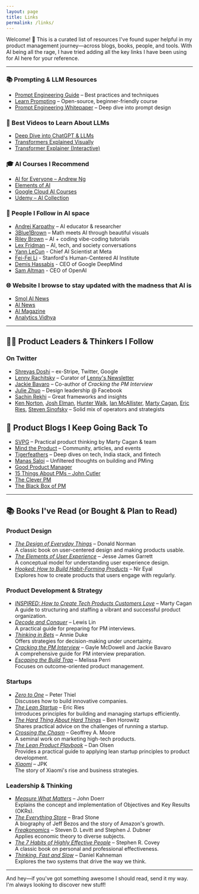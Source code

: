 ```yaml
---
layout: page
title: Links
permalink: /links/
---
```


Welcome! 👋  This is a curated list of resources I've found super helpful in my product management journey—across blogs, books, people, and tools. With AI being all the rage, I have tried adding all the key links I have been using for AI here for your reference.

---

### 📚 Prompting & LLM Resources
- [Prompt Engineering Guide](https://www.promptingguide.ai/) – Best practices and techniques
- [Learn Prompting](https://learnprompting.org/) – Open-source, beginner-friendly course
- [Prompt Engineering Whitepaper](https://www.innopreneur.io/wp-content/uploads/2025/04/22365_3_Prompt-Engineering_v7-1.pdf) – Deep dive into prompt design

### 🎥 Best Videos to Learn About LLMs
- [Deep Dive into ChatGPT & LLMs](https://www.youtube.com/watch?v=zjkBMFhNj_g)
- [Transformers Explained Visually](https://www.youtube.com/watch?v=4Bdc55j80l8)
- [Transformer Explainer (Interactive)](https://poloclub.github.io/transformer-explainer/)


### 🎓 AI Courses I Recommend
- [AI for Everyone – Andrew Ng](https://www.coursera.org/learn/ai-for-everyone)
- [Elements of AI](https://www.elementsofai.com/)
- [Google Cloud AI Courses](https://cloud.google.com/learn/training/machinelearning-ai)
- [Udemy – AI Collection](https://www.udemy.com/topic/artificial-intelligence/)

### 👥 People I Follow in AI space
- [Andrej Karpathy](https://x.com/karpathy) – AI educator & researcher
- [3Blue1Brown](https://x.com/3blue1brown) – Math meets AI through beautiful visuals
- [Riley Brown](https://x.com/rileybrown_ai) – AI + coding vibe-coding tutorials
- [Lex Fridman](https://x.com/lexfridman) – AI, tech, and society conversations
- [Yann LeCun](https://x.com/ylecun) - Chief AI Scientist at Meta
- [Fei-Fei Li](https://x.com/drfeifei) - Stanford's Human-Centered AI Institute
- [Demis Hassabis](https://x.com/demishassabis) - CEO of Google DeepMind
- [Sam Altman](https://x.com/sama) - CEO of OpenAI

### 🌐 Website I browse to stay updated with the madness that AI is
- [Smol AI News](https://news.smol.ai/)
- [AI News](https://www.artificialintelligence-news.com/)
- [AI Magazine](https://aimagazine.com/)
- [Analytics Vidhya](https://www.analyticsvidhya.com/blog/)

---

## 🧑‍💻 Product Leaders & Thinkers I Follow

### On Twitter
- [Shreyas Doshi](https://twitter.com/shreyas) – ex-Stripe, Twitter, Google
- [Lenny Rachitsky](https://twitter.com/lennysan) – Curator of [Lenny's Newsletter](https://www.lennysnewsletter.com/)
- [Jackie Bavaro](https://twitter.com/jackiebo) – Co-author of *Cracking the PM Interview*
- [Julie Zhuo](https://twitter.com/joulee) – Design leadership @ Facebook
- [Sachin Rekhi](https://twitter.com/sachinrekhi) – Great frameworks and insights
- [Ken Norton](https://twitter.com/kennethn), [Josh Elman](https://twitter.com/joshelman), [Hunter Walk](https://twitter.com/hunterwalk), [Ian McAllister](https://twitter.com/ianmcall), [Marty Cagan](https://twitter.com/cagan), [Eric Ries](https://twitter.com/ericries), [Steven Sinofsky](https://twitter.com/stevesi) – Solid mix of operators and strategists

## 📝 Product Blogs I Keep Going Back To

- [SVPG](http://svpg.com/articles/) – Practical product thinking by Marty Cagan & team
- [Mind the Product](http://www.mindtheproduct.com/) – Community, articles, and events
- [Tigerfeathers](https://tigerfeathers.substack.com/) – Deep dives on tech, India stack, and fintech
- [Manas Saloi](https://manassaloi.com/posts/) – Unfiltered thoughts on building and PMing
- [Good Product Manager](https://www.goodproductmanager.com/)
- [15 Things About PMs – John Cutler](https://medium.com/@johnpcutler/15-things-you-should-know-about-product-managers-f488513d246)
- [The Clever PM](http://thecleverpm.com/)
- [The Black Box of PM](https://blackboxofpm.com/)

---

## 📚 Books I've Read (or Bought & Plan to Read)

### Product Design
- [*The Design of Everyday Things*](https://www.goodreads.com/book/show/840.The_Design_of_Everyday_Things) – Donald Norman  
  A classic book on user-centered design and making products usable.
- [*The Elements of User Experience*](https://www.goodreads.com/book/show/234234.The_Elements_of_User_Experience) – Jesse James Garrett  
  A conceptual model for understanding user experience design.
- [*Hooked: How to Build Habit-Forming Products*](https://www.goodreads.com/book/show/22668729-hooked) – Nir Eyal  
  Explores how to create products that users engage with regularly.

### Product Development & Strategy
- [*INSPIRED: How to Create Tech Products Customers Love*](https://www.goodreads.com/book/show/35209589-inspired) – Marty Cagan  
  A guide to structuring and staffing a vibrant and successful product organization.
- [*Decode and Conquer*](https://www.goodreads.com/book/show/17836080-decode-and-conquer) – Lewis Lin  
  A practical guide for preparing for PM interviews.
- [*Thinking in Bets*](https://www.goodreads.com/book/show/35911248-thinking-in-bets) – Annie Duke  
  Offers strategies for decision-making under uncertainty.
- [*Cracking the PM Interview*](https://www.goodreads.com/book/show/18105804-cracking-the-pm-interview) – Gayle McDowell and Jackie Bavaro  
  A comprehensive guide for PM interview preparation.
- [*Escaping the Build Trap*](https://www.goodreads.com/book/show/40093900-escaping-the-build-trap) – Melissa Perri  
  Focuses on outcome-oriented product management.

### Startups
- [*Zero to One*](https://www.goodreads.com/book/show/18050143-zero-to-one) – Peter Thiel  
  Discusses how to build innovative companies.
- [*The Lean Startup*](https://www.goodreads.com/book/show/10127019-the-lean-startup) – Eric Ries  
  Introduces principles for building and managing startups efficiently.
- [*The Hard Thing About Hard Things*](https://www.goodreads.com/book/show/18176747-the-hard-thing-about-hard-things) – Ben Horowitz  
  Shares practical advice on the challenges of running a startup.
- [*Crossing the Chasm*](https://www.goodreads.com/book/show/61605.Crossing_the_Chasm) – Geoffrey A. Moore  
  A seminal work on marketing high-tech products.
- [*The Lean Product Playbook*](https://www.goodreads.com/book/show/25324558-the-lean-product-playbook) – Dan Olsen  
  Provides a practical guide to applying lean startup principles to product development.
- [*Xiaomi*](https://www.goodreads.com/book/show/25815191-xiaomi) – JPK  
  The story of Xiaomi's rise and business strategies.

### Leadership & Thinking
- [*Measure What Matters*](https://www.goodreads.com/book/show/39286674-measure-what-matters) – John Doerr  
  Explains the concept and implementation of Objectives and Key Results (OKRs).
- [*The Everything Store*](https://www.goodreads.com/book/show/17660462-the-everything-store) – Brad Stone  
  A biography of Jeff Bezos and the story of Amazon's growth.
- [*Freakonomics*](https://www.goodreads.com/book/show/1202.Freakonomics) – Steven D. Levitt and Stephen J. Dubner  
  Applies economic theory to diverse subjects.
- [*The 7 Habits of Highly Effective People*](https://www.goodreads.com/book/show/36072.The_7_Habits_of_Highly_Effective_People) – Stephen R. Covey  
  A classic book on personal and professional effectiveness.
- [*Thinking, Fast and Slow*](https://www.goodreads.com/book/show/11468377-thinking-fast-and-slow) – Daniel Kahneman  
  Explores the two systems that drive the way we think.

---

And hey—if you've got something awesome I should read, send it my way. I'm always looking to discover new stuff!
